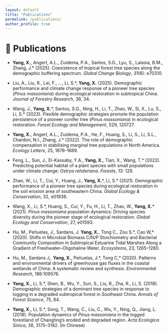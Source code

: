```yaml
---
layout: default
title: "Publications"
permalink: /publications/
author_profile: true
---
```


# 📝 Publications 
- **Yang, X.**, Angert, A.L., Zuidema, P.A., Santos, S.G., Lyu, S., Lalasia, B.M., Zhang, J.\* (2025). Coexistence of tropical forest tree species along the demographic buffering spectrum. _Global Change Biology_, 31(6): e70310.

- Liu, A., Liu, R., Lei, F., …, Li, S.\*, **Yang, X.** (2025). Demographic performance and climate change response of a pioneer tree species (*Pinus massoniana*) during ecological restoration in subtropical China. _Journal of Forestry Research_, 36, 34.

- Wang, J., **Yang, X.**\*, Santos, S.G., Ning, H., Li, T., Zhao, W., Si, X., Lu, S., Li, S.\* (2023). Flexible demographic strategies promote the population persistence of a pioneer conifer tree (*Pinus massoniana*) in ecological restoration. _Forest Ecology and Management_, 529, 120727.

- **Yang, X.**, Angert, A.L., Zuidema, P.A., He, F., Huang, S., Li, S., Li, S.L., Chardon, N.I., Zhang, J.\* (2022). The role of demographic compensation in stabilising marginal tree populations in North America. _Ecology Letters_, 25, 1676–1689.

- Feng, L., Sun, J., El-Kassaby, Y.A., **Yang, X.**, Tian, X., Wang, T.\* (2022). Predicting potential habitat of a plant species with small populations under climate change: *Ostrya rehderiana*. _Forests_, 13: 129.

- Zhao, W., Li, T., Cui, Y., Huang, J., **Yang, X.**\*, Li, S.* (2021). Demographic performance of a pioneer tree species during ecological restoration in the soil erosion area of southeastern China. _Global Ecology & Conservation_, 32, e01936.

- Wang, X., Li, S.*, Huang, S., Cui, Y., Fu, H., Li, T., Zhao, W., **Yang, X.**\* (2021). *Pinus massoniana* population dynamics: Driving species diversity during the pioneer stage of ecological restoration. _Global Ecology and Conservation_, 27, e01593.

- Hu, M., Peñuelas, J., Sardans, J. **Yang, X.**, Tong C., Zou S.\*, Cao W,\* (2020). Shifts in Microbial Biomass C/N/P Stoichiometry and Bacterial Community Composition in Subtropical Estuarine Tidal Marshes Along a Gradient of Freshwater–Oligohaline Water. _Ecosystems_, 23, 1265–1280.

- Hu, M., Sardans J,. **Yang, X.**, Peñuelas, J.\*, Tong C,\* (2020). Patterns and environmental drivers of greenhouse gas fluxes in the coastal wetlands of China: A systematic review and synthesis. _Environmental Research_, 186:109576.

- **Yang, X.**, Li, S.\*, Shen, B., Wu, Y., Sun, S., Liu, R., Zha, R., Li, S. (2018). Demographic strategies of a dominant tree species in response to logging in a degraded subtropical forest in Southeast China. _Annals of Forest Science_, 75, 84.

- **Yang, X.**, Li, S.\*, Song, T., Wang, C., Liu, C., Wu, Y., Ning, Q., Jiang, L. (2018). Population dynamics of *Pinus massoniana* in the logged forestland of Changting’s eroded and degraded region. _Acta Ecologica Sinica_, 38, 3175–3182. (In Chinese)
